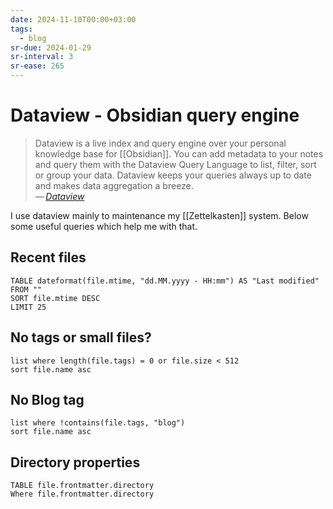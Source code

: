 ```yaml
---
date: 2024-11-10T00:00+03:00
tags:
  - blog
sr-due: 2024-01-29
sr-interval: 3
sr-ease: 265
---
```


# Dataview - Obsidian query engine

> Dataview is a live index and query engine over your personal knowledge base
> for [[Obsidian]].
> You can add metadata to your notes and query them with the Dataview Query
> Language to list, filter, sort or group your data. Dataview keeps your queries
> always up to date and makes data aggregation a breeze.\
> — <cite>[Dataview](https://blacksmithgu.github.io/obsidian-dataview/)</cite>

I use dataview mainly to maintenance my [[Zettelkasten]] system. Below some
useful queries which help me with that.

## Recent files

```dataview
TABLE dateformat(file.mtime, "dd.MM.yyyy - HH:mm") AS "Last modified"
FROM ""
SORT file.mtime DESC
LIMIT 25
```

## No tags or small files?

```dataview
list where length(file.tags) = 0 or file.size < 512
sort file.name asc
```

## No Blog tag

```dataview
list where !contains(file.tags, "blog")
sort file.name asc
```

## Directory properties

```dataview
TABLE file.frontmatter.directory
Where file.frontmatter.directory
```
